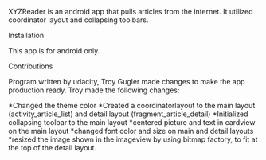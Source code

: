 XYZReader is an android app that pulls articles from the internet. It utilized coordinator layout and collapsing toolbars.

Installation

This app is for android only.

Contributions

Program written by udacity, Troy Gugler made changes to make the app production ready. Troy made the following changes:

*Changed the theme color
*Created a coordinatorlayout to the main layout (activity_article_list) and detail layout (fragment_article_detail)
*Initialized collapsing toolbar to the main layout
*centered picture and text in cardview on the main layout
*changed font color and size on main and detail layouts
*resized the image shown in the imageview by using bitmap factory, to fit at the top of the detail layout.
